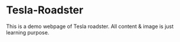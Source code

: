# Tesla-Roadster
This is a demo webpage of Tesla roadster. All content &amp; image is just learning purpose.

